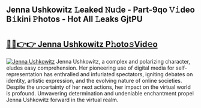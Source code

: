 ## Jenna Ushkowitz 𝙻eaked 𝙽u𝚍e - Part-9qo 𝚅𝚒deo B𝚒kini 𝙿hotos - Hot All 𝙻eaks GjtPU

# <h2><a href="http://ld44igc.urlbe.top/?page=Jenna+Ushkowitz">🔗🔗👉👉 Jenna Ushkowitz P𝚑oto𝚜Vid𝚎o</a></h2>

[![Jenna Ushkowitz](https://i.imgur.com/eBuTRDB.gif)](http://ld44igc.urlbe.top/?page=Jenna+Ushkowitz)
Jenna Ushkowitz, a complex and polarizing character, eludes easy comprehension. Her pioneering use of digital media for self-representation has enthralled and infuriated spectators, igniting debates on identity, artistic expression, and the evolving nature of online societies. Despite the uncertainty of her next actions, her impact on the virtual world is profound. Unwavering determination and undeniable enchantment propel Jenna Ushkowitz forward in the virtual realm.
